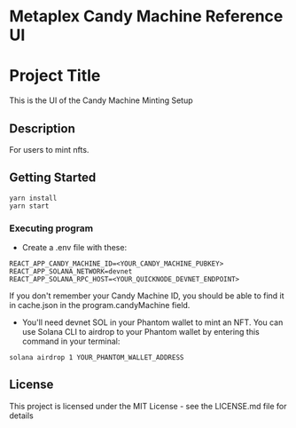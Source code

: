 # Metaplex Candy Machine Reference UI

# Project Title

This is the UI of the Candy Machine Minting Setup

## Description

For users to mint nfts.

## Getting Started

```
yarn install
yarn start
```


### Executing program
- Create a .env file with these:
```
REACT_APP_CANDY_MACHINE_ID=<YOUR_CANDY_MACHINE_PUBKEY>
REACT_APP_SOLANA_NETWORK=devnet
REACT_APP_SOLANA_RPC_HOST=<YOUR_QUICKNODE_DEVNET_ENDPOINT>
```
If you don't remember your Candy Machine ID, you should be able to find it in cache.json in the program.candyMachine field. 

- You'll need devnet SOL in your Phantom wallet to mint an NFT. You can use Solana CLI to airdrop to your Phantom wallet by entering this command in your terminal: 
```
solana airdrop 1 YOUR_PHANTOM_WALLET_ADDRESS
```


## License

This project is licensed under the MIT License - see the LICENSE.md file for details
